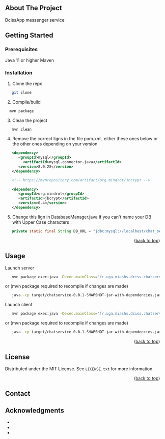 <!-- ABOUT THE PROJECT -->
## About The Project

DcissApp messenger service

<!-- GETTING STARTED -->
## Getting Started

### Prerequisites

Java 11 or higher
Maven

### Installation

1. Clone the repo
```sh
   git clone 
```
2. Compile/build
 ```sh
   mvn package
```
   
3. Clean the project
```sh
   mvn clean
```

4. Remove the correct ligns in the file pom.xml, either these ones below or the other ones depending on your version
```xml
   <dependency>
      <groupId>mysql</groupId>
     	<artifactId>mysql-connector-java</artifactId>
      <version>8.0.28</version>
   </dependency>

   <!-- https://mvnrepository.com/artifact/org.mindrot/jbcrypt -->
		
   <dependency>
      <groupId>org.mindrot</groupId>
      <artifactId>jbcrypt</artifactId>
      <version>0.4</version>
   </dependency>
```

5. Change this lign in DatabaseManager.java if you can't name your DB with Upper Case characters :
```java
   private static final String DB_URL = "jdbc:mysql://localhost/chat_service";
```

<p align="right">(<a href="#readme-top">back to top</a>)</p>



<!-- USAGE EXAMPLES -->
## Usage

Launch server
   ```sh
      mvn package exec:java -Dexec.mainClass="fr.uga.miashs.dciss.chatservice.server.ServerMsg"
   ```
   or (mvn package required to recompile if changes are made)
   ```sh
      java -cp target/chatservice-0.0.1-SNAPSHOT-jar-with-dependencies.jar fr.uga.miashs.dciss.chatservice.server.ServerMsg
   ```

Launch client
   ```sh
      mvn package exec:java -Dexec.mainClass="fr.uga.miashs.dciss.chatservice.client.ClientMsg"
   ```
   or (mvn package required to recompile if changes are made)
   ```sh
      java -cp target/chatservice-0.0.1-SNAPSHOT-jar-with-dependencies.jar fr.uga.miashs.dciss.chatservice.client.ClientMsg
   ```

<p align="right">(<a href="#readme-top">back to top</a>)</p>


<!-- LICENSE -->
## License

Distributed under the MIT License. See `LICENSE.txt` for more information.

<p align="right">(<a href="#readme-top">back to top</a>)</p>



<!-- CONTACT -->
## Contact


<!-- ACKNOWLEDGMENTS -->
## Acknowledgments

* []()
* []()
* []()
